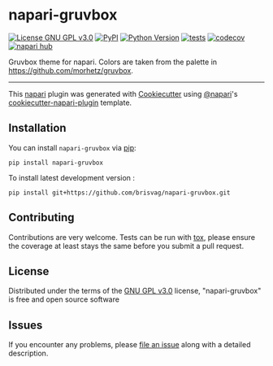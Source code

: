 # napari-gruvbox

[![License GNU GPL v3.0](https://img.shields.io/pypi/l/napari-gruvbox.svg?color=green)](https://github.com/brisvag/napari-gruvbox/raw/main/LICENSE)
[![PyPI](https://img.shields.io/pypi/v/napari-gruvbox.svg?color=green)](https://pypi.org/project/napari-gruvbox)
[![Python Version](https://img.shields.io/pypi/pyversions/napari-gruvbox.svg?color=green)](https://python.org)
[![tests](https://github.com/brisvag/napari-gruvbox/workflows/tests/badge.svg)](https://github.com/brisvag/napari-gruvbox/actions)
[![codecov](https://codecov.io/gh/brisvag/napari-gruvbox/branch/main/graph/badge.svg)](https://codecov.io/gh/brisvag/napari-gruvbox)
[![napari hub](https://img.shields.io/endpoint?url=https://api.napari-hub.org/shields/napari-gruvbox)](https://napari-hub.org/plugins/napari-gruvbox)

Gruvbox theme for napari. Colors are taken from the palette in https://github.com/morhetz/gruvbox.

----------------------------------

This [napari] plugin was generated with [Cookiecutter] using [@napari]'s [cookiecutter-napari-plugin] template.

<!--
Don't miss the full getting started guide to set up your new package:
https://github.com/napari/cookiecutter-napari-plugin#getting-started

and review the napari docs for plugin developers:
https://napari.org/stable/plugins/index.html
-->

## Installation

You can install `napari-gruvbox` via [pip]:

    pip install napari-gruvbox



To install latest development version :

    pip install git+https://github.com/brisvag/napari-gruvbox.git


## Contributing

Contributions are very welcome. Tests can be run with [tox], please ensure
the coverage at least stays the same before you submit a pull request.

## License

Distributed under the terms of the [GNU GPL v3.0] license,
"napari-gruvbox" is free and open source software

## Issues

If you encounter any problems, please [file an issue] along with a detailed description.

[napari]: https://github.com/napari/napari
[Cookiecutter]: https://github.com/audreyr/cookiecutter
[@napari]: https://github.com/napari
[MIT]: http://opensource.org/licenses/MIT
[BSD-3]: http://opensource.org/licenses/BSD-3-Clause
[GNU GPL v3.0]: http://www.gnu.org/licenses/gpl-3.0.txt
[GNU LGPL v3.0]: http://www.gnu.org/licenses/lgpl-3.0.txt
[Apache Software License 2.0]: http://www.apache.org/licenses/LICENSE-2.0
[Mozilla Public License 2.0]: https://www.mozilla.org/media/MPL/2.0/index.txt
[cookiecutter-napari-plugin]: https://github.com/napari/cookiecutter-napari-plugin

[file an issue]: https://github.com/brisvag/napari-gruvbox/issues

[napari]: https://github.com/napari/napari
[tox]: https://tox.readthedocs.io/en/latest/
[pip]: https://pypi.org/project/pip/
[PyPI]: https://pypi.org/
